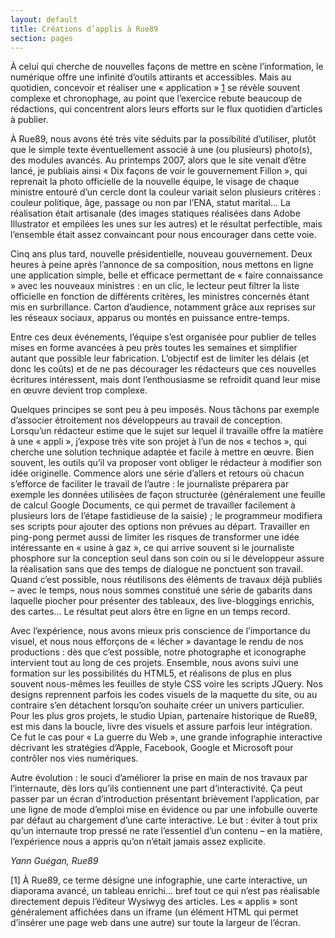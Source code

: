 ```yaml
---
layout: default
title: Créations d’applis à Rue89
section: pages
---
```


À celui qui cherche de nouvelles façons de mettre en scène l’information, le numérique offre une infinité d’outils attirants et accessibles. Mais au quotidien, concevoir et réaliser une « application » [1](#1) se révèle souvent complexe et chronophage, au point que l’exercice rebute beaucoup de rédactions, qui concentrent alors leurs efforts sur le flux quotidien d’articles à publier.

À Rue89, nous avons été très vite séduits par la possibilité d’utiliser, plutôt que le simple texte éventuellement associé à une (ou plusieurs) photo(s), des modules avancés. Au printemps 2007, alors que le site venait d’être lancé, je publiais ainsi « Dix façons de voir le gouvernement Fillon », qui reprenait la photo officielle de la nouvelle équipe, le visage de chaque ministre entouré d’un cercle dont la couleur variait selon plusieurs critères : couleur politique, âge, passage ou non par l’ENA, statut marital... La réalisation était artisanale (des images statiques réalisées dans Adobe Illustrator et empilées les unes sur les autres) et le résultat perfectible, mais l’ensemble était assez convaincant pour nous encourager dans cette voie.

Cinq ans plus tard, nouvelle présidentielle, nouveau gouvernement. Deux heures à peine après l’annonce de sa composition, nous mettons en ligne une application simple, belle et efficace permettant de « faire connaissance » avec les nouveaux ministres : en un clic, le lecteur peut filtrer la liste officielle en fonction de différents critères, les ministres concernés étant mis en surbrillance. Carton d’audience, notamment grâce aux reprises sur les réseaux sociaux, apparus ou montés en puissance entre-temps.

Entre ces deux événements, l’équipe s’est organisée pour publier de telles mises en forme avancées à peu près toutes les semaines et simplifier autant que possible leur fabrication. L’objectif est de limiter les délais (et donc les coûts) et de ne pas décourager les rédacteurs que ces nouvelles écritures intéressent, mais dont l’enthousiasme se refroidit quand leur mise en œuvre devient trop complexe.

Quelques principes se sont peu à peu imposés. Nous tâchons par exemple d’associer étroitement nos développeurs au travail de conception. Lorsqu’un rédacteur estime que le sujet sur lequel il travaille offre la matière à une « appli », j’expose très vite son projet à l’un de nos « techos », qui cherche une solution technique adaptée et facile à mettre en œuvre. Bien souvent, les outils qu’il va proposer vont obliger le rédacteur à modifier son idée originelle. Commence alors une série d’allers et retours où chacun s’efforce de faciliter le travail de l’autre : le journaliste préparera par exemple les données utilisées de façon structurée (généralement une feuille de calcul Google Documents, ce qui permet de travailler facilement à plusieurs lors de l’étape fastidieuse de la saisie) ; le programmeur modifiera ses scripts pour ajouter des options non prévues au départ. Travailler en ping-pong permet aussi de limiter les risques de transformer une idée intéressante en « usine à gaz », ce qui arrive souvent si le journaliste phosphore sur la conception seul dans son coin ou si le développeur assure la réalisation sans que des temps de dialogue ne ponctuent son travail. Quand c’est possible, nous réutilisons des éléments de travaux déjà publiés – avec le temps, nous nous sommes constitué une série de gabarits dans laquelle piocher pour présenter des tableaux, des live-bloggings enrichis, des cartes... Le résultat peut alors être en ligne en un temps record.

Avec l’expérience, nous avons mieux pris conscience de l’importance du visuel, et nous nous efforçons de « lécher » davantage le rendu de nos productions : dès que c’est possible, notre photographe et iconographe intervient tout au long de ces projets. Ensemble, nous avons suivi une formation sur les possibilités du HTML5, et réalisons de plus en plus souvent nous-mêmes les feuilles de style CSS voire les scripts JQuery. Nos designs reprennent parfois les codes visuels de la maquette du site, ou au contraire s’en détachent lorsqu’on souhaite créer un univers particulier. Pour les plus gros projets, le studio Upian, partenaire historique de Rue89, est mis dans la boucle, livre des visuels et assure parfois leur intégration. Ce fut le cas pour « La guerre du Web », une grande infographie interactive décrivant les stratégies d’Apple, Facebook, Google et Microsoft pour contrôler nos vies numériques.

Autre évolution : le souci d’améliorer la prise en main de nos travaux par l’internaute, dès lors qu’ils contiennent une part d’interactivité. Ça peut passer par un écran d’introduction présentant brièvement l’application, par une ligne de mode d’emploi mise en évidence ou par une infobulle ouverte par défaut au chargement d’une carte interactive. Le but : éviter à tout prix qu’un internaute trop pressé ne rate l’essentiel d’un contenu – en la matière, l’expérience nous a appris qu’on n’était jamais assez explicite.

_Yann Guégan, Rue89_

<span id="1" class="note">[1] À Rue89, ce terme désigne une infographie, une carte interactive, un diaporama avancé, un tableau enrichi... bref tout ce qui n’est pas réalisable directement depuis l’éditeur Wysiwyg des articles. Les « applis » sont généralement affichées dans un iframe (un élément HTML qui permet d’insérer une page web dans une autre) sur toute la largeur de l’écran.</span>